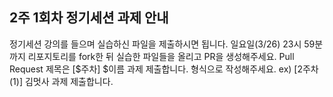 ## 2주 1회차 정기세션 과제 안내

정기세션 강의를 들으며 실습하신 파일을 제출하시면 됩니다.
일요일(3/26) 23시 59분까지 리포지토리를 fork한 뒤 실습한 파일들을 올리고 PR을 생성해주세요.
Pull Request 제목은 [$주차] $이름 과제 제출합니다. 형식으로 작성해주세요.
ex) [2주차(1)] 김멋사 과제 제출합니다.
